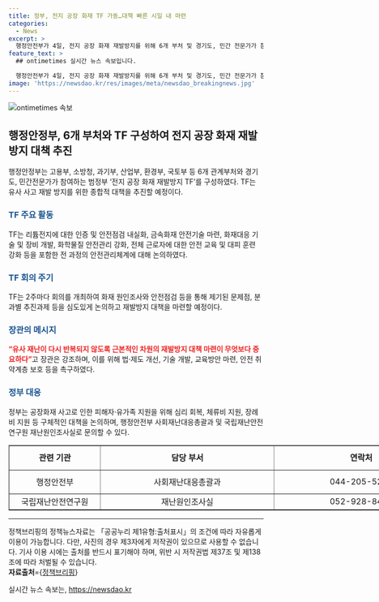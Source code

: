 ```yaml
---
title: 정부, 전지 공장 화재 TF 가동…대책 빠른 시일 내 마련
categories:
  - News
excerpt: >
  행정안전부가 4일, 전지 공장 화재 재발방지를 위해 6개 부처 및 경기도, 민간 전문가가 참여하는 TF를 구성했다. TF는 윤석열 대통령의 방문을 계기로 범정부 합동으로 유사 사고 재발 방지를 위한 종합적 대책을 마련하기로 했다. 이번 TF는 2주마다 회의를 개최하여 화재 원인조사와 안전점검 등을 통해 재발방지 대책을 마련할 예정이며, 이를 통해 안전 관리체계를 강화하고자 한다. TF는 안전점검 결과와 지적된 문제점을 TF에서 중점 논의 후 재발방지 대책에 반영할 예정이며, 고용부·소방청 등 관계기관이 참여하여 TF를 통해 안전관리체계를 강화하고자 한다.
feature_text: >
  ## ontimetimes 실시간 뉴스 속보입니다.

  행정안전부가 4일, 전지 공장 화재 재발방지를 위해 6개 부처 및 경기도, 민간 전문가가 참여하는 TF를 구성했다. TF는 윤석열 대통령의 방문을 계기로 범정부 합동으로 유사 사고 재발 방지를 위한 종합적 대책을 마련하기로 했다. 이번 TF는 2주마다 회의를 개최하여 화재 원인조사와 안전점검 등을 통해 재발방지 대책을 마련할 예정이며, 이를 통해 안전 관리체계를 강화하고자 한다. TF는 안전점검 결과와 지적된 문제점을 TF에서 중점 논의 후 재발방지 대책에 반영할 예정이며, 고용부·소방청 등 관계기관이 참여하여 TF를 통해 안전관리체계를 강화하고자 한다.
image: 'https://newsdao.kr/res/images/meta/newsdao_breakingnews.jpg'
---
```


<p><img src="https://newsdao.kr/res/images/meta/newsdao_breakingnews.jpg" alt="ontimetimes 속보" /></p>

<h2 data-ke-size="size26">행정안정부, 6개 부처와 TF 구성하여 전지 공장 화재 재발방지 대책 추진</h2>

<p data-ke-size="size16">행정안정부는 고용부, 소방청, 과기부, 산업부, 환경부, 국토부 등 6개 관계부처와 경기도, 민간전문가가 참여하는 범정부 ‘전지 공장 화재 재발방지 TF’를 구성하였다. TF는 유사 사고 재발 방지를 위한 종합적 대책을 추진할 예정이다.</p>

<h3 data-ke-size="size24"><span style="color: #1a5490;">TF 주요 활동</span></h3>

<p data-ke-size="size16">TF는 리튬전지에 대한 인증 및 안전점검 내실화, 금속화재 안전기술 마련, 화재대응 기술 및 장비 개발, 화학물질 안전관리 강화, 전체 근로자에 대한 안전 교육 및 대피 훈련 강화 등을 포함한 전 과정의 안전관리체계에 대해 논의하였다.</p>

<h3 data-ke-size="size24"><span style="color: #1a5490;">TF 회의 주기</span></h3>

<p data-ke-size="size16">TF는 2주마다 회의를 개최하여 화재 원인조사와 안전점검 등을 통해 제기된 문제점, 분과별 추진과제 등을 심도있게 논의하고 재발방지 대책을 마련할 예정이다.</p>

<h3 data-ke-size="size24"><span style="color: #1a5490;">장관의 메시지</span></h3>

<p data-ke-size="size16"><b><span style="color: #ee2323;">“유사 재난이 다시 반복되지 않도록 근본적인 차원의 재발방지 대책 마련이 무엇보다 중요하다”</b><span>고 장관은 강조하며, 이를 위해 법·제도 개선, 기술 개발, 교육방안 마련, 안전 취약계층 보호 등을 촉구하였다.</p>

<h3 data-ke-size="size24"><span style="color: #1a5490;">정부 대응</span></h3>

<p data-ke-size="size16">정부는 공장화재 사고로 인한 피해자·유가족 지원을 위해 심리 회복, 체류비 지원, 장례비 지원 등 구체적인 대책을 논의하며, 행정안전부 사회재난대응총괄과 및 국립재난안전연구원 재난원인조사실로 문의할 수 있다.</p>

<table style="width: 652.8pt;" border="1">
<tbody>
<tr style="height: 36.0pt;">
<td style="width: 130.45pt; height: 36.0pt; text-align: center;"><b>관련 기관</b></td>
<td style="width: 261.6pt; text-align: center; height: 36.0pt;"><b>담당 부서</b></td>
<td style="width: 260.75pt; text-align: center; height: 36.0pt;"><b>연락처</b></td>
</tr>
<tr style="height: 35.4pt;">
<td style="width: 130.45pt; height: 35.4pt; text-align: center;">행정안전부</td>
<td style="width: 261.6pt; text-align: center; height: 35.4pt;">사회재난대응총괄과</td>
<td style="width: 260.75pt; text-align: center; height: 35.4pt;">044-205-5262</td>
</tr>
<tr style="height: 17.55pt;">
<td style="width: 130.45pt; height: 17.55pt; text-align: center;">국립재난안전연구원</td>
<td style="width: 261.6pt; text-align: center; height: 17.55pt;">재난원인조사실</td>
<td style="width: 260.75pt; text-align: center; height: 17.55pt;">052-928-8430</td>
</tr>
</tbody>
</table>

<hr>

<p data-ke-size="size16">정책브리핑의 정책뉴스자료는 「공공누리 제1유형:출처표시」의 조건에 따라 자유롭게 이용이 가능합니다. 다만, 사진의 경우 제3자에게 저작권이 있으므로 사용할 수 없습니다. 기사 이용 시에는 출처를 반드시 표기해야 하며, 위반 시 저작권법 제37조 및 제138조에 따라 처벌될 수 있습니다. <br> <b>자료출처</b>={<a href="www.korea.kr">정책브리핑</a>}</p>
실시간 뉴스 속보는, <a href="https://newsdao.kr" rel="dofollow">https://newsdao.kr</a>


